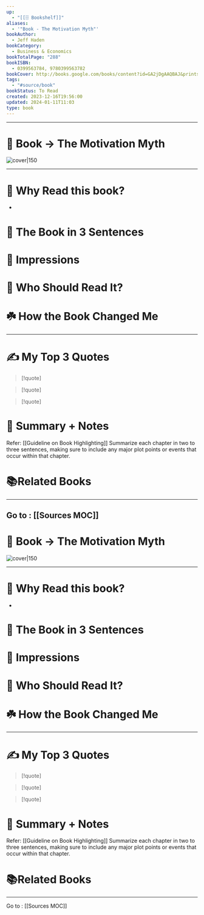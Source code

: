 ```yaml
---
up:
  - "[[🗄️ Bookshelf]]"
aliases:
  - '"Book - The Motivation Myth"'
bookAuthor:
  - Jeff Haden
bookCategory:
  - Business & Economics
bookTotalPage: "288"
bookISBN:
  - 0399563784, 9780399563782
bookCover: http://books.google.com/books/content?id=GA2jDgAAQBAJ&printsec=frontcover&img=1&zoom=1&edge=curl&source=gbs_api
tags:
  - "#source/book"
bookStatus: To Read
created: 2023-12-16T19:56:00
updated: 2024-01-11T11:03
type: book
---
```


--- 
# 📔 Book -> The Motivation Myth
![cover|150](http://books.google.com/books/content?id=GA2jDgAAQBAJ&printsec=frontcover&img=1&zoom=1&edge=curl&source=gbs_api)
___

# 🤔 Why Read this book?
- 

# 🚀 The Book in 3 Sentences

# 🎨 Impressions

# 👤 Who Should Read It?

# ☘️ How the Book Changed Me

---
# ✍️ My Top 3 Quotes
> [!quote]

> [!quote]

> [!quote]


# 📒 Summary + Notes
Refer: [[Guideline on Book Highlighting]]
Summarize each chapter in two to three sentences, making sure to include any major plot points or events that occur within that chapter. 

# 📚Related Books

---


Go to : [[Sources MOC]]
--- 
# 📔 Book -> The Motivation Myth
![cover|150](http://books.google.com/books/content?id=GA2jDgAAQBAJ&printsec=frontcover&img=1&zoom=1&edge=curl&source=gbs_api)
___

# 🤔 Why Read this book?
- 

# 🚀 The Book in 3 Sentences

# 🎨 Impressions

# 👤 Who Should Read It?

# ☘️ How the Book Changed Me

---
# ✍️ My Top 3 Quotes
> [!quote]

> [!quote]

> [!quote]


# 📒 Summary + Notes
Refer: [[Guideline on Book Highlighting]]
Summarize each chapter in two to three sentences, making sure to include any major plot points or events that occur within that chapter. 

# 📚Related Books

---


Go to : [[Sources MOC]]
